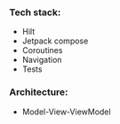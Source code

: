 
### Tech stack:
- Hilt
- Jetpack compose
- Coroutines
- Navigation 
- Tests

### Architecture:
- Model-View-ViewModel


